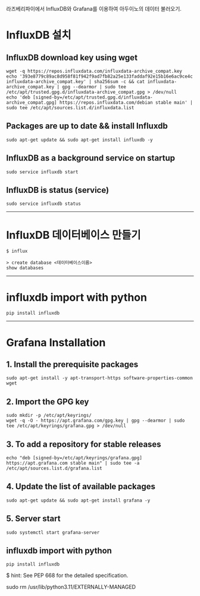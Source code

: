 라즈베리파이에서 InfluxDB와 Grafana를 이용하여 아두이노의 데이터 불러오기.


# InfluxDB 설치

## InfluxDB download key using wget

    wget -q https://repos.influxdata.com/influxdata-archive_compat.key
    echo '393e8779c89ac8d958f81f942f9ad7fb82a25e133faddaf92e15b16e6ac9ce4c influxdata-archive_compat.key' | sha256sum -c && cat influxdata-archive_compat.key | gpg --dearmor | sudo tee /etc/apt/trusted.gpg.d/influxdata-archive_compat.gpg > /dev/null
    echo 'deb [signed-by=/etc/apt/trusted.gpg.d/influxdata-archive_compat.gpg] https://repos.influxdata.com/debian stable main' | sudo tee /etc/apt/sources.list.d/influxdata.list

## Packages are up to date && install Influxdb

    sudo apt-get update && sudo apt-get install influxdb -y

## InfluxDB as a background service on startup

    sudo service influxdb start

## InfluxDB is status (service)

    sudo service influxdb status

---

# InfluxDB 데이터베이스 만들기

    $ influx

    > create database <데이터베이스이름>
    show databases

---

# influxdb import with python

    pip install influxdb

---

# Grafana Installation

## 1. Install the prerequisite packages

    sudo apt-get install -y apt-transport-https software-properties-common wget

## 2. Import the GPG key

    sudo mkdir -p /etc/apt/keyrings/
    wget -q -O - https://apt.grafana.com/gpg.key | gpg --dearmor | sudo tee /etc/apt/keyrings/grafana.gpg > /dev/null

## 3. To add a repository for stable releases

    echo "deb [signed-by=/etc/apt/keyrings/grafana.gpg] https://apt.grafana.com stable main" | sudo tee -a /etc/apt/sources.list.d/grafana.list

## 4. Update the list of available packages

    sudo apt-get update && sudo apt-get install grafana -y

## 5. Server start

    sudo systemctl start grafana-server


## influxdb import with python
    
    pip install influxdb

$ hint: See PEP 668 for the detailed specification.
  
  sudo rm /usr/lib/python3.11/EXTERNALLY-MANAGED


